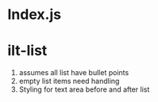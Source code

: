 # Index.js

# ilt-list
  1. assumes all list have bullet points
  2. empty list items need handling
  3. Styling for text area before and after list